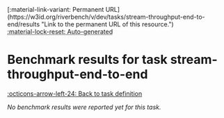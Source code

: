 <div markdown class="rb-top-buttons"><div markdown>[:material-link-variant: Permanent URL](https://w3id.org/riverbench/v/dev/tasks/stream-throughput-end-to-end/results "Link to the permanent URL of this resource.")</div><div markdown><abbr title="This page is entirely automatically generated and cannot be edited.">:material-lock-reset: Auto-generated</abbr></div></div>

# Benchmark results for task stream-throughput-end-to-end

[:octicons-arrow-left-24: Back to task definition](index.md)

_No benchmark results were reported yet for this task._